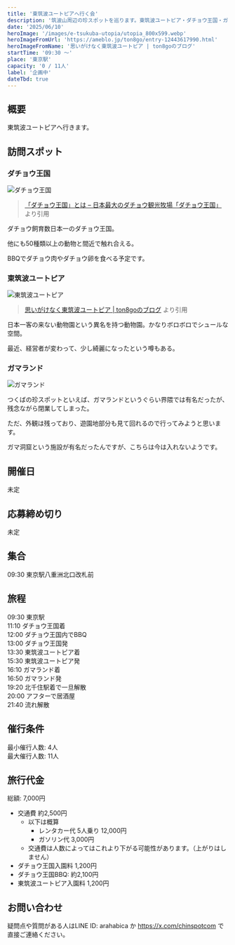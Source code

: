```yaml
---
title: '東筑波ユートピアへ行く会'
description: '筑波山周辺の珍スポットを巡ります。東筑波ユートピア・ダチョウ王国・ガマランドを巡ります。'
date: '2025/06/10'
heroImage: '/images/e-tsukuba-utopia/utopia_800x599.webp'
heroImageFromUrl: 'https://ameblo.jp/ton8go/entry-12443617990.html'
heroImageFromName: '思いがけなく東筑波ユートピア | ton8goのブログ'
startTime: '09:30 〜'
place: '東京駅'
capacity: '0 / 11人'
label: '企画中'
dateTbd: true
---
```


## 概要

東筑波ユートピアへ行きます。

## 訪問スポット


### ダチョウ王国

![ダチョウ王国](/images/e-tsukuba-utopia/dachou_800x490.webp)

> [「ダチョウ王国」とは – 日本最大のダチョウ観光牧場「ダチョウ王国」](https://dacho.co.jp/dacho-oukoku) より引用

ダチョウ飼育数日本一のダチョウ王国。

他にも50種類以上の動物と間近で触れ合える。

BBQでダチョウ肉やダチョウ卵を食べる予定です。

### 東筑波ユートピア
![東筑波ユートピア](/images/e-tsukuba-utopia/utopia_800x599.webp)
> [思いがけなく東筑波ユートピア | ton8goのブログ](https://ameblo.jp/ton8go/entry-12443617990.html) より引用

日本一客の来ない動物園という異名を持つ動物園。かなりボロボロでシュールな空間。

最近、経営者が変わって、少し綺麗になったという噂もある。

### ガマランド

![ガマランド](/images/e-tsukuba-utopia/gamarand_800x600.webp)

つくばの珍スポットといえば、ガマランドというぐらい界隈では有名だったが、残念ながら閉業してしまった。

ただ、外観は残っており、遊園地部分も見て回れるので行ってみようと思います。

ガマ洞窟という施設が有名だったんですが、こちらは今は入れないようです。


## 開催日

未定

## 応募締め切り

未定

## 集合

09:30 東京駅八重洲北口改札前

## 旅程
09:30 東京駅  
11:10 ダチョウ王国着  
12:00 ダチョウ王国内でBBQ  
13:00 ダチョウ王国発  
13:30 東筑波ユートピア着  
15:30 東筑波ユートピア発  
16:10 ガマランド着  
16:50 ガマランド発  
19:20 北千住駅着で一旦解散  
20:00 アフターで居酒屋  
21:40 流れ解散  



## 催行条件

最小催行人数: 4人  
最大催行人数: 11人

## 旅行代金

総額: 7,000円

- 交通費 約2,500円
  - 以下は概算
    - レンタカー代 5人乗り 12,000円
    - ガソリン代 3,000円
  * 交通費は人数によってはこれより下がる可能性があります。（上がりはしません）
- ダチョウ王国入園料 1,200円
- ダチョウ王国BBQ: 約2,100円
- 東筑波ユートピア入園料 1,200円

## お問い合わせ

疑問点や質問がある人はLINE ID: arahabica か https://x.com/chinspotcom で直接ご連絡ください。
